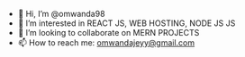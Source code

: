 - 👋 Hi, I’m @omwanda98
- 👀 I’m interested in REACT JS, WEB HOSTING, NODE JS JS
- 💞️ I’m looking to collaborate on MERN PROJECTS
- 📫 How to reach me: omwandajeyy@gmail.com

<!---
omwanda98/omwanda98 is a ✨ special ✨ repository because its `README.md` (this file) appears on your GitHub profile.
You can click the Preview link to take a look at your changes.
--->
